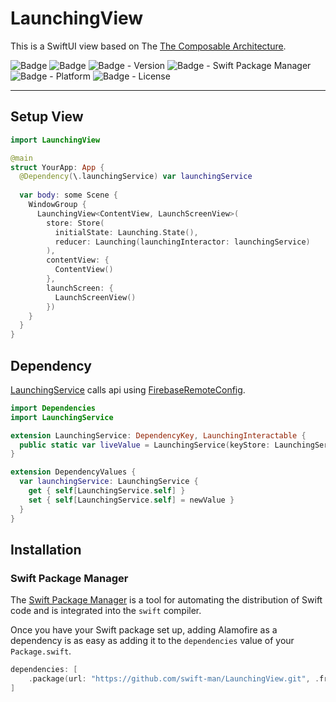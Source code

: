 # LaunchingView

This is a SwiftUI view based on The [The Composable Architecture](https://github.com/pointfreeco/swift-composable-architecture).

![Badge](https://img.shields.io/badge/swift-white.svg?style=flat-square&logo=Swift)
![Badge](https://img.shields.io/badge/SwiftUI-001b87.svg?style=flat-square&logo=Swift&logoColor=black)
![Badge - Version](https://img.shields.io/badge/Version-0.6.1-1177AA?style=flat-square)
![Badge - Swift Package Manager](https://img.shields.io/badge/SPM-compatible-orange?style=flat-square)
![Badge - Platform](https://img.shields.io/badge/platform-mac_12|ios_15-yellow?style=flat-square)
![Badge - License](https://img.shields.io/badge/license-MIT-black?style=flat-square)  

---

## Setup View
```swift
import LaunchingView

@main
struct YourApp: App {
  @Dependency(\.launchingService) var launchingService
  
  var body: some Scene {
    WindowGroup {
      LaunchingView<ContentView, LaunchScreenView>(
        store: Store(
          initialState: Launching.State(),
          reducer: Launching(launchingInteractor: launchingService)
        ),
        contentView: {
          ContentView()
        },
        launchScreen: {
          LaunchScreenView()
        })
    }
  }
}
```

## Dependency 
[LaunchingService](https://github.com/swift-man/LaunchingService) calls api using [FirebaseRemoteConfig](https://github.com/firebase/firebase-ios-sdk).

```swift
import Dependencies
import LaunchingService

extension LaunchingService: DependencyKey, LaunchingInteractable {
  public static var liveValue = LaunchingService(keyStore: LaunchingServiceKeyStore())
}

extension DependencyValues {
  var launchingService: LaunchingService {
    get { self[LaunchingService.self] }
    set { self[LaunchingService.self] = newValue }
  }
}
```

## Installation
### Swift Package Manager

The [Swift Package Manager](https://swift.org/package-manager/) is a tool for automating the distribution of Swift code and is integrated into the `swift` compiler. 

Once you have your Swift package set up, adding Alamofire as a dependency is as easy as adding it to the `dependencies` value of your `Package.swift`.

```swift
dependencies: [
    .package(url: "https://github.com/swift-man/LaunchingView.git", .from: "0.6.1")
]
```
